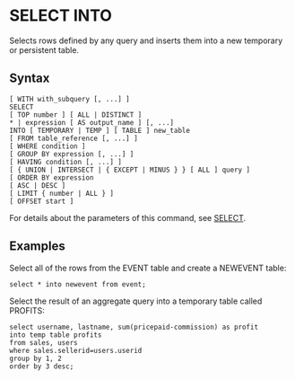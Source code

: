 # SELECT INTO<a name="r_SELECT_INTO"></a>

Selects rows defined by any query and inserts them into a new temporary or persistent table\. 

## Syntax<a name="r_SELECT_INTO-synopsis"></a>

```
[ WITH with_subquery [, ...] ]
SELECT
[ TOP number ] [ ALL | DISTINCT ]
* | expression [ AS output_name ] [, ...]
INTO [ TEMPORARY | TEMP ] [ TABLE ] new_table
[ FROM table_reference [, ...] ]
[ WHERE condition ]
[ GROUP BY expression [, ...] ]
[ HAVING condition [, ...] ]
[ { UNION | INTERSECT | { EXCEPT | MINUS } } [ ALL ] query ]
[ ORDER BY expression
[ ASC | DESC ]
[ LIMIT { number | ALL } ]
[ OFFSET start ]
```

 For details about the parameters of this command, see [SELECT](r_SELECT_synopsis.md)\. 

## Examples<a name="r_SELECT_INTO-examples"></a>

Select all of the rows from the EVENT table and create a NEWEVENT table: 

```
select * into newevent from event;
```

Select the result of an aggregate query into a temporary table called PROFITS: 

```
select username, lastname, sum(pricepaid-commission) as profit
into temp table profits
from sales, users
where sales.sellerid=users.userid
group by 1, 2
order by 3 desc;
```
